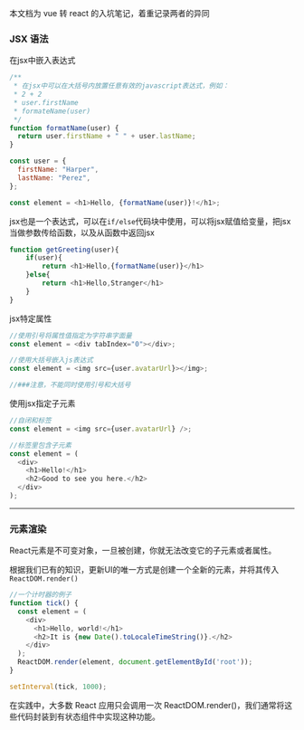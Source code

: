 本文档为 vue 转 react 的入坑笔记，着重记录两者的异同

### JSX 语法
在jsx中嵌入表达式
```js
/**
 * 在jsx中可以在大括号内放置任意有效的javascript表达式，例如：
 * 2 + 2
 * user.firstName
 * formateName(user)
 */
function formatName(user) {
  return user.firstName + " " + user.lastName;
}

const user = {
  firstName: "Harper",
  lastName: "Perez",
};

const element = <h1>Hello, {formatName(user)}!</h1>;
```

jsx也是一个表达式，可以在`if/else`代码块中使用，可以将jsx赋值给变量，把jsx当做参数传给函数，以及从函数中返回jsx
```js
function getGreeting(user){
    if(user){
        return <h1>Hello,{formatName(user)}</h1>
    }else{
        return <h1>Hello,Stranger</h1>
    }
}
```

jsx特定属性
```js
//使用引号将属性值指定为字符串字面量
const element = <div tabIndex="0"></div>;

//使用大括号嵌入js表达式
const element = <img src={user.avatarUrl}></img>;

//###注意，不能同时使用引号和大括号
```

使用jsx指定子元素
```js
//自闭和标签
const element = <img src={user.avatarUrl} />;

//标签里包含子元素
const element = (
  <div>
    <h1>Hello!</h1>
    <h2>Good to see you here.</h2>
  </div>
);
```

---

### 元素渲染

React元素是不可变对象，一旦被创建，你就无法改变它的子元素或者属性。

根据我们已有的知识，更新UI的唯一方式是创建一个全新的元素，并将其传入`ReactDOM.render()`

```js
//一个计时器的例子
function tick() {
  const element = (
    <div>
      <h1>Hello, world!</h1>
      <h2>It is {new Date().toLocaleTimeString()}.</h2>
    </div>
  );
  ReactDOM.render(element, document.getElementById('root'));
}

setInterval(tick, 1000);
```

在实践中，大多数 React 应用只会调用一次 ReactDOM.render()，我们通常将这些代码封装到有状态组件中实现这种功能。